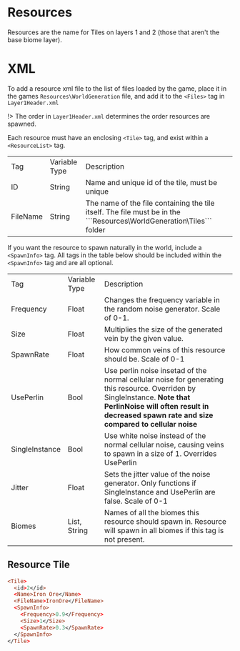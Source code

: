 # Resources
Resources are the name for Tiles on layers 1 and 2 (those that aren't the base biome layer).

# XML

To add a resource xml file to the list of files loaded by the game, place it in the games ```Resources\WorldGeneration``` file, and add it to the `<Files>` tag in ```Layer1Header.xml```

!> The order in ```Layer1Header.xml``` determines the order resources are spawned.

Each resource must have an enclosing `<Tile>` tag, and exist within a `<ResourceList>` tag.

<table>
	<tr>
		<td>Tag</td>
		<td>Variable Type</td>
		<td>Description</rd>
	</tr>
	<tr>
		<td>ID</td>
		<td>String</td>
		<td>Name and unique id of the tile, must be unique</td>
	</tr>
	<tr>
		<td>FileName</td>
		<td>String</td>
		<td>The name of the file containing the tile itself. 
		The file must be in the ```Resources\WorldGeneration\Tiles``` folder</td>
	</tr>
</table>

If you want the resource to spawn naturally in the world, include a `<SpawnInfo>` tag. All tags in the table below should be included within the `<SpawnInfo>` tag and are all optional.

<table>
	<tr>
		<td>Tag</td>
		<td>Variable Type</td>
		<td>Description</rd>
	</tr>
	<tr>
		<td>Frequency</td>
		<td>Float</td>
		<td>Changes the frequency variable in the random noise generator. Scale of 0-1.</td>
	</tr>
	<tr>
		<td>Size</td>
		<td>Float</td>
		<td>Multiplies the size of the generated vein by the given value.</td>
	</tr>
	<tr>
		<td>SpawnRate</td>
		<td>Float</td>
		<td>How common veins of this resource should be. Scale of 0-1</td>
	</tr>
	<tr>
		<td>UsePerlin</td>
		<td>Bool</td>
		<td>Use perlin noise insetad of the normal cellular noise for generating this resource. Overriden by SingleInstance. <b>Note that PerlinNoise will often result in decreased spawn rate and size compared to cellular noise</b></td>
	</tr>
	<tr>
		<td>SingleInstance</td>
		<td>Bool</td>
		<td>Use white noise instead of the normal cellular noise, causing veins to spawn in a size of 1. Overrides UsePerlin</td>
	</tr>
	<tr>
		<td>Jitter</td>
		<td>Float</td>
		<td>Sets the jitter value of the noise generator. Only functions if SingleInstance and UsePerlin are false. Scale of 0-1</td>
	</tr>
	<tr>
		<td>Biomes</td>
		<td>List, String</td>
		<td>Names of all the biomes this resource should spawn in. Resource will spawn in all biomes if this tag is not present.</td>
	</tr>
</table>

## Resource Tile

``` prolog
<Tile>
  <id>2</id>
  <Name>Iron Ore</Name>
  <FileName>IronOre</FileName>
  <SpawnInfo>
    <Frequency>0.9</Frequency>
    <Size>1</Size>
    <SpawnRate>0.3</SpawnRate>
  </SpawnInfo>
</Tile>
```
